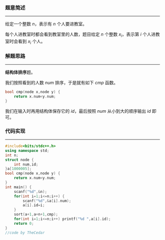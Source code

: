 ### 题意简述
------------

给定一个整数 $n$，表示有 $n$ 个人要进教室。

每个人进教室时都会看到教室里的人数，题目给定 $n$ 个整数 $x_i$，表示第 $i$ 个人进教室时会看到 $x_i$ 个人。

### 解题思路
------------

**结构体排序**题。

我们按照看到的人数 $num$ 排序，于是就有如下 $cmp$ 函数。

```cpp
bool cmp(node x,node y) {
	return x.num<y.num;
}
```

我们在输入时再用结构体保存它的 $id$，最后按照 $num$ 从小到大的顺序输出 $id$ 即可。

### 代码实现
------------

``` cpp
#include<bits/stdc++.h>
using namespace std;
int n;
struct node {
	int num,id;
}a[1000005];
bool cmp(node x,node y) {
	return x.num<y.num;
}
int main() {
	scanf("%d",&n);
	for(int i=1;i<=n;i++) {
		scanf("%d",&a[i].num);
		a[i].id=i;
	}
	sort(a+1,a+n+1,cmp);
	for(int i=1;i<=n;i++) printf("%d ",a[i].id);
	return 0;
}
//code by TheCedar
```
